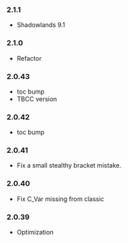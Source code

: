### 2.1.1
- Shadowlands 9.1

### 2.1.0
- Refactor

### 2.0.43
- toc bump
- TBCC version

### 2.0.42
- toc bump

### 2.0.41
- Fix a small stealthy bracket mistake.

### 2.0.40
- Fix C_Var missing from classic

### 2.0.39
- Optimization